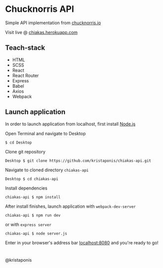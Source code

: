 # Chucknorris API
Simple API implementation from [chucknorris.io](https://api.chucknorris.io)

Visit live @ [chiakas.herokuapp.com](https://chiakas.herokuapp.com)

## Teach-stack
-   HTML
-   SCSS
-   React
-   React Router
-   Express
-   Babel
-   Axios
-   Webpack

## Launch application

In order to launch application from localhost, first install [Node.js](https://nodejs.org/en/)

Open Terminal and navigate to Desktop
```
$ cd Desktop
```

Clone git repository
```
Desktop $ git clone https://github.com/kristaponis/chiakas-api.git
```

Navigate to cloned directory `chiakas-api`
```
Desktop $ cd chiakas-api
```

Install dependencies
```
chiakas-api $ npm install
```

After install finishes, launch application with `webpack-dev-server`
```
chiakas-api $ npm run dev
```

or with `express server`
```
chiakas-api $ node server.js
```

Enter in your browser's address bar [localhost:8080](http://localhost:8080) and you're ready to go!

#
@kristaponis